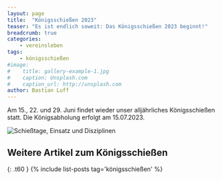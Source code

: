 ```yaml
---
layout: page
title:  "Königsschießen 2023"
teaser: "Es ist endlich soweit: Das Königsschießen 2023 beginnt!"
breadcrumb: true
categories:
    - vereinsleben
tags:
    - königsschießen
#image:
#    title: gallery-example-1.jpg
#    caption: Unsplash.com
#    caption_url: http://unsplash.com
author: Bastian Luff
---
```

Am 15., 22. und 29. Juni findet wieder unser alljährliches Königsschießen statt. Die Königsabholung erfolgt am 15.07.2023.

<img src="{{ site.urlimg }}koenigsschiessen_2023.jpg" alt="Schießtage, Einsatz und Disziplinen">

## Weitere Artikel zum Königsschießen
{: .t60 }
{% include list-posts tag='königsschießen' %}

